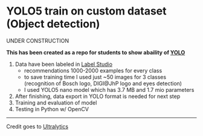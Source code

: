# YOLO5 train on custom dataset (Object detection)

UNDER CONSTRUCTION

**This has been created as a repo for students to show abaility of [YOLO](https://www.v7labs.com/blog/yolo-object-detection)**

1. Data have been labeled in [Label Studio](https://labelstud.io/)
   - recommendations 1000-2000 examples for every class
   - to save training time I used just ~50 images for 3 classes (recognition of Bosch logo, DIGI@JhP logo and eyes detection)
   - I used YOLO5 nano model which has 3.7 MB and 1.7 mio parameters
2. After finishing, data export in YOLO format is needed for next step
3. Training and evaluation of model
4. Testing in Python w/ OpenCV

---
Credit goes to [Ultralytics](https://github.com/ultralytics/yolov5)
